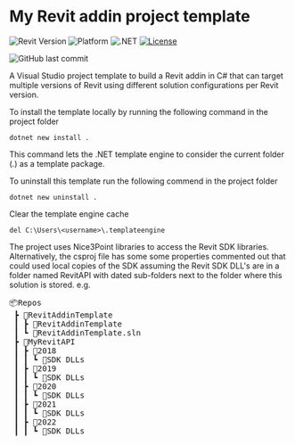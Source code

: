 ﻿# My Revit addin project template

![Revit Version](https://img.shields.io/badge/Revit%20Version-2019_--_2025-blue.svg)
![Platform](https://img.shields.io/badge/Platform-Windows-blue.svg)
![.NET](https://img.shields.io/badge/.NET-4.7_--_7-blue.svg)
[![License](http://img.shields.io/:License-MIT-blue.svg)](http://opensource.org/licenses/MIT)

![GitHub last commit](https://img.shields.io/github/last-commit/russgreen/RevitAddinTemplate)

A Visual Studio project template to build a Revit addin in C# that can target multiple versions of Revit using different solution configurations per Revit version.

To install the template locally by running the following command in the project folder

`dotnet new install .`

This command lets the .NET template engine to consider the current folder (.) as a template package.

To uninstall this template run the following commend in the project folder

`dotnet new uninstall .`

Clear the template engine cache 

`del C:\Users\<username>\.templateengine`

The project uses Nice3Point libraries to access the Revit SDK libraries.  Alternatively, the csproj file has some some properties commented out that could used local copies of the SDK assuming the Revit SDK DLL's are in a folder named RevitAPI with dated sub-folders next to the folder where this solution is stored. e.g.
<pre>
📦Repos
 ┣ 📂RevitAddinTemplate
 ┃ ┣ 📂RevitAddinTemplate
 ┃ ┗ 📜RevitAddinTemplate.sln
 ┣ 📂MyRevitAPI
 ┃ ┣ 📂2018
 ┃ ┃ ┗ 📜SDK DLLs
 ┃ ┣ 📂2019
 ┃ ┃ ┗ 📜SDK DLLs
 ┃ ┣ 📂2020
 ┃ ┃ ┗ 📜SDK DLLs
 ┃ ┣ 📂2021
 ┃ ┃ ┗ 📜SDK DLLs
 ┃ ┣ 📂2022
 ┃ ┃ ┗ 📜SDK DLLs
 </pre>
